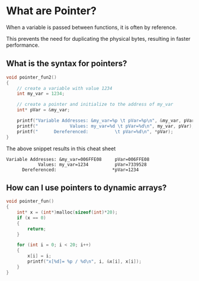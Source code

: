 # What are Pointer?

When a variable is passed between functions, it is often by reference.

This prevents the need for duplicating the physical bytes, resulting in faster performance.

## What is the syntax for pointers?

```c
void pointer_fun2()
{
    // create a variable with value 1234
	int my_var = 1234;

    // create a pointer and initialize to the address of my_var
	int* pVar = &my_var;

	printf("Variable Addresses: &my_var=%p \t pVar=%p\n", &my_var, pVar);
	printf("            Values: my_var=%d \t pVar=%d\n", my_var, pVar);
	printf("      Dereferenced:          \t pVar=%d\n", *pVar);
}
```

The above snippet results in this cheat sheet

```text
Variable Addresses: &my_var=006FFE08     pVar=006FFE08
            Values: my_var=1234          pVar=7339528
      Dereferenced:                     *pVar=1234
```

## How can I use pointers to dynamic arrays?

```c
void pointer_fun()
{
	int* x = (int*)malloc(sizeof(int)*20);
	if (x == 0)
	{
		return;
	}

	for (int i = 0; i < 20; i++)
	{
		x[i] = i;
		printf("x[%d]= %p / %d\n", i, &x[i], x[i]);
	}
}
```